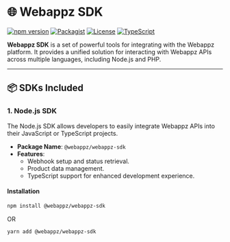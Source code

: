 # 🌐 Webappz SDK

[![npm version](https://img.shields.io/npm/v/@webappz/webappz-sdk?color=%23E53935&style=for-the-badge)](https://www.npmjs.com/package/@webappz/webappz-sdk)
[![Packagist](https://img.shields.io/packagist/v/webappz-sdk/webappz?style=for-the-badge)](https://packagist.org/packages/webappz-sdk/webappz)
[![License](https://img.shields.io/github/license/poebyte/webappz-sdk?style=for-the-badge)](LICENSE)
[![TypeScript](https://img.shields.io/badge/TypeScript-Supported-%23007ACC?style=for-the-badge)](https://www.typescriptlang.org/)

**Webappz SDK** is a set of powerful tools for integrating with the Webappz platform. It provides a unified solution for interacting with Webappz APIs across multiple languages, including Node.js and PHP.

---

## 📦 SDKs Included

### **1. Node.js SDK**
The Node.js SDK allows developers to easily integrate Webappz APIs into their JavaScript or TypeScript projects.

- **Package Name**: `@webappz/webappz-sdk`
- **Features**:
    - Webhook setup and status retrieval.
    - Product data management.
    - TypeScript support for enhanced development experience.

#### Installation
```bash
npm install @webappz/webappz-sdk
```
OR
```bash
yarn add @webappz/webappz-sdk
```